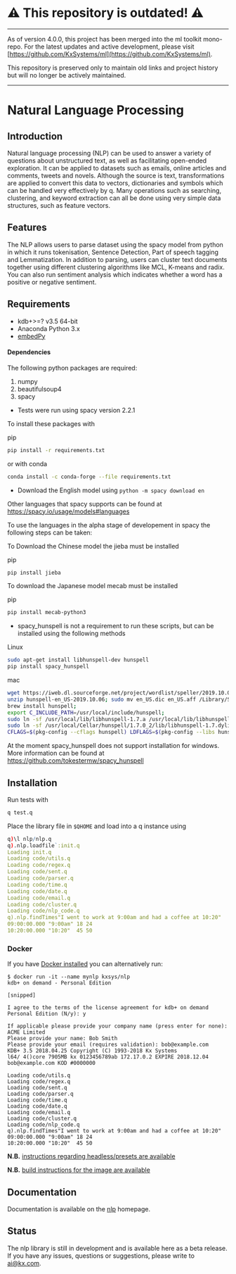 # ⚠️ **This repository is outdated!** ⚠️

---

As of version 4.0.0, this project has been merged into the ml toolkit mono-repo. For the latest updates and active development, please visit [https://github.com/KxSystems/ml](https://github.com/KxSystems/ml). 

This repository is preserved only to maintain old links and project history but will no longer be actively maintained.

---

# Natural Language Processing

## Introduction

Natural language processing (NLP) can be used to answer a variety of questions about unstructured text, as well as facilitating open-ended exploration. It can be applied to datasets such as emails, online articles and comments, tweets and novels. Although the source is text, transformations are applied to convert this data to vectors, dictionaries and symbols which can be handled very effectively by q. Many operations such as searching, clustering, and keyword extraction can all be done using very simple data structures, such as feature vectors.

## Features

The NLP allows users to parse dataset using the spacy model from python in which it runs tokenisation, Sentence Detection, Part of speech tagging and Lemmatization. In addition to parsing, users can cluster text documents together using different clustering algorithms like MCL, K-means and radix. You can also run sentiment analysis which indicates whether a word has a positive or negative sentiment.

## Requirements
- kdb+>=? v3.5 64-bit
- Anaconda Python 3.x
- [embedPy](https://github.com/KxSystems/embedPy)

#### Dependencies
The following python packages are required:
  1. numpy
  2. beautifulsoup4
  3. spacy 

* Tests were run using spacy version 2.2.1

To install these packages with

pip
```bash
pip install -r requirements.txt
```
or with conda
```bash
conda install -c conda-forge --file requirements.txt
```

* Download the English model using ```python -m spacy download en```

Other languages that spacy supports can be found at https://spacy.io/usage/models#languages

To use the languages in the alpha stage of developement in spacy the following steps can be taken:

To Download the Chinese model the jieba must be installed

pip
```bash
pip install jieba
```

To download the Japanese model mecab must be installed

pip
```bash
pip install mecab-python3
```

* spacy_hunspell is not a requirement to run these scripts, but can be installed using the following methods

Linux
```bash
sudo apt-get install libhunspell-dev hunspell
pip install spacy_hunspell
```

mac
```bash
wget https://iweb.dl.sourceforge.net/project/wordlist/speller/2019.10.06/hunspell-en_US-2019.10.06.zip;
unzip hunspell-en_US-2019.10.06; sudo mv en_US.dic en_US.aff /Library/Spelling/; 
brew install hunspell;
export C_INCLUDE_PATH=/usr/local/include/hunspell;
sudo ln -sf /usr/local/lib/libhunspell-1.7.a /usr/local/lib/libhunspell.a;
sudo ln -sf /usr/local/Cellar/hunspell/1.7.0_2/lib/libhunspell-1.7.dylib /usr/local/Cellar/hunspell/1.7.0_2/lib/libhunspell.dylib;
CFLAGS=$(pkg-config --cflags hunspell) LDFLAGS=$(pkg-config --libs hunspell) pip install hunspell==0.5.0
```

At the moment spacy_hunspell does not support installation for windows. More information can be found at https://github.com/tokestermw/spacy_hunspell

## Installation
Run tests with

```bash
q test.q
```

Place the library file in `$QHOME` and load into a q instance using 

```q
q)\l nlp/nlp.q
q).nlp.loadfile`:init.q
Loading init.q
Loading code/utils.q
Loading code/regex.q
Loading code/sent.q
Loading code/parser.q
Loading code/time.q
Loading code/date.q
Loading code/email.q
Loading code/cluster.q
Loading code/nlp_code.q
q).nlp.findTimes"I went to work at 9:00am and had a coffee at 10:20"
09:00:00.000 "9:00am" 18 24
10:20:00.000 "10:20"  45 50
```

### Docker

If you have [Docker installed](https://www.docker.com/community-edition) you can alternatively run:

    $ docker run -it --name mynlp kxsys/nlp
    kdb+ on demand - Personal Edition
    
    [snipped]
    
    I agree to the terms of the license agreement for kdb+ on demand Personal Edition (N/y): y
    
    If applicable please provide your company name (press enter for none): ACME Limited
    Please provide your name: Bob Smith
    Please provide your email (requires validation): bob@example.com
    KDB+ 3.5 2018.04.25 Copyright (C) 1993-2018 Kx Systems
    l64/ 4()core 7905MB kx 0123456789ab 172.17.0.2 EXPIRE 2018.12.04 bob@example.com KOD #0000000

    Loading code/utils.q
    Loading code/regex.q
    Loading code/sent.q
    Loading code/parser.q
    Loading code/time.q
    Loading code/date.q
    Loading code/email.q
    Loading code/cluster.q
    Loading code/nlp_code.q
    q).nlp.findTimes"I went to work at 9:00am and had a coffee at 10:20"
    09:00:00.000 "9:00am" 18 24
    10:20:00.000 "10:20"  45 50
    

**N.B.** [instructions regarding headless/presets are available](https://github.com/KxSystems/embedPy/docker/README.md#headlesspresets)

**N.B.** [build instructions for the image are available](docker/README.md)



## Documentation

Documentation is available on the [nlp](https://code.kx.com/v2/ml/nlp/) homepage.

 

## Status
  
The nlp library is still in development and is available here as a beta release.  
If you have any issues, questions or suggestions, please write to ai@kx.com.
